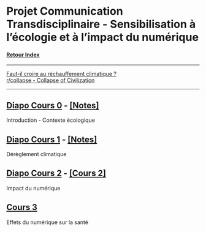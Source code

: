 # Projet Communication Transdisciplinaire - Sensibilisation à l’écologie et à l’impact du numérique

#### [Retour Index](../index.md)
---

[Faut-il croire au réchauffement climatique ?](https://www.youtube.com/watch?v=R6eywXdssMw)  
[r/collapse - Collapse of Civilization](https://www.reddit.com/r/collapse/)

---

## [Diapo Cours 0](https://moodle1.u-bordeaux.fr/pluginfile.php/756802/mod_resource/content/2/Cours0-Intro.pdf) - [\[Notes\]](./cours_0.md)
Introduction - Contexte écologique  

## [Diapo Cours 1](https://moodle1.u-bordeaux.fr/pluginfile.php/767374/mod_resource/content/0/Cours1-DereglementBilan.pdf) - [\[Notes\]](./cours_1.md)
Dérèglement climatique

## [Diapo Cours 2](https://moodle1.u-bordeaux.fr/pluginfile.php/821182/mod_resource/content/0/Cours2-ImpactsNumerique-EffetsRebonds.pdf) - [\[Cours 2\]](./cours_2.md)
Impact du numérique

## [Cours 3](./cours_3.md)
Effets du numérique sur la santé
